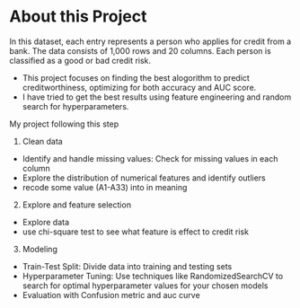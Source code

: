 # About this Project
In this dataset, each entry represents a person who applies for credit from a bank. The data consists of 1,000 rows and 20 columns. Each person is classified as a good or bad credit risk.
- This project focuses on finding the best alogorithm to predict creditworthiness, optimizing for both accuracy and AUC score.
- I have tried to get the best results using feature engineering and random search for hyperparameters.

My project following this step
1. Clean data
- Identify and handle missing values:  Check for missing values in each column 
- Explore the distribution of numerical features and identify outliers
- recode some value (A1-A33) into in meaning
  
2. Explore and feature selection
- Explore data
- use chi-square test to see what feature is effect to credit risk

3. Modeling
- Train-Test Split: Divide data into training and testing sets
- Hyperparameter Tuning: Use techniques like RandomizedSearchCV to search for optimal hyperparameter values for your chosen models
- Evaluation with Confusion metric and auc curve
